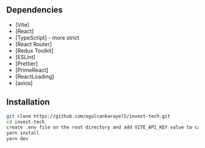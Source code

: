 ## Dependencies

- [Vite]
- [React]
- [TypeScript] - more strict
- [React Router]
- [Redux Toolkit]
- [ESLint]
- [Prettier]
- [PrimeReact]
- [ReactLoading]
- [axios]

## Installation

```bash
git clone https://github.com/ogulcankarayel5/invest-tech.git
cd invest-tech
create .env file on the root directory and add VITE_API_KEY value to call the api
yarn install
yarn dev
```
